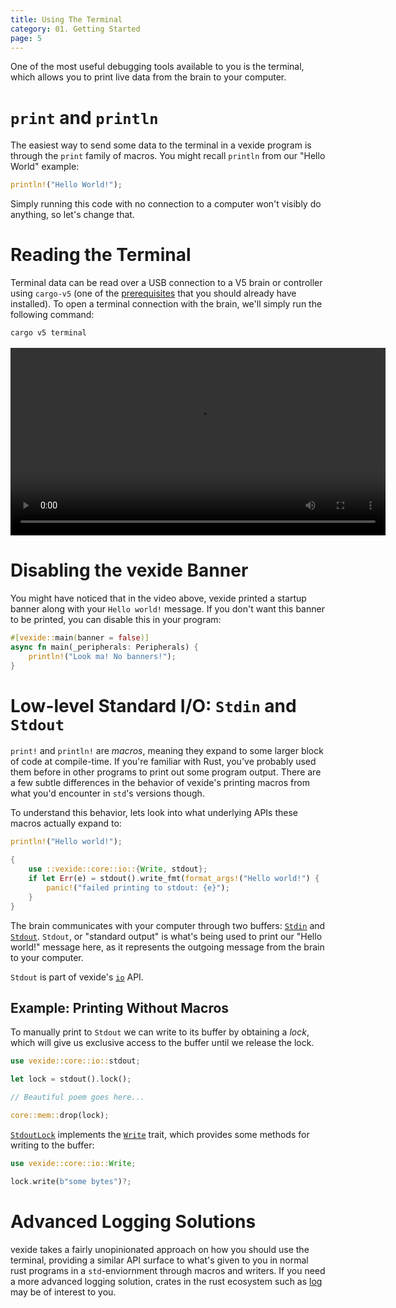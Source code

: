 ```yaml
---
title: Using The Terminal
category: 01. Getting Started
page: 5
---
```


One of the most useful debugging tools available to you is the terminal, which allows you to print live data from the brain to your computer.

# `print` and `println`

The easiest way to send some data to the terminal in a vexide program is through the `print` family of macros. You might recall `println` from our "Hello World" example:

```rs
println!("Hello World!");
```

Simply running this code with no connection to a computer won't visibly do anything, so let's change that.

# Reading the Terminal

Terminal data can be read over a USB connection to a V5 brain or controller using `cargo-v5` (one of the [prerequisites](../prerequisites/) that you should already have installed). To open a terminal connection with the brain, we'll simply run the following command:

```sh
cargo v5 terminal
```

<div style="margin-block-start: 16px; text-align: center">
  <video width="600" controls>
    <source src="/docs/terminal-demo.mp4" type="video/mp4">
  </video>
</div>

# Disabling the vexide Banner

You might have noticed that in the video above, vexide printed a startup banner along with your `Hello world!` message. If you don't want this banner to be printed, you can disable this in your program:

```rs
#[vexide::main(banner = false)]
async fn main(_peripherals: Peripherals) {
    println!("Look ma! No banners!");
}
```

# Low-level Standard I/O: `Stdin` and `Stdout`

`print!` and `println!` are *macros*, meaning they expand to some larger block of code at compile-time. If you're familiar with Rust, you've probably used them before in other programs to print out some program output. There are a few subtle differences in the behavior of vexide's printing macros from what you'd encounter in `std`'s versions though.

To understand this behavior, lets look into what underlying APIs these macros actually expand to:

<div class="code-split">

```rs
println!("Hello world!");
```

```rs
{
    use ::vexide::core::io::{Write, stdout};
    if let Err(e) = stdout().write_fmt(format_args!("Hello world!") {
        panic!("failed printing to stdout: {e}");
    }
}
```

</div>

The brain communicates with your computer through two buffers: [`Stdin`](https://docs.rs/vexide-core/latest/vexide_core/io/struct.Stdin.html) and [`Stdout`](https://docs.rs/vexide-core/latest/vexide_core/io/struct.Stdout.html). `Stdout`, or "standard output" is what's being used to print our "Hello world!" message here, as it represents the outgoing message from the brain to your computer.

`Stdout` is part of vexide's [`io`](https://docs.rs/vexide-core/latest/vexide_core/io/index.html) API.

## Example: Printing Without Macros

To manually print to `Stdout` we can write to its buffer by obtaining a *lock*, which will give us exclusive access to the buffer until we release the lock.

```rs
use vexide::core::io::stdout;

let lock = stdout().lock();

// Beautiful poem goes here...

core::mem::drop(lock);
```

[`StdoutLock`](https://docs.rs/vexide-core/latest/vexide_core/io/struct.StdoutLock.html) implements the [`Write`](https://docs.rs/vexide-core/latest/vexide_core/io/trait.Write.html) trait, which provides some methods for writing to the buffer:

```rs
use vexide::core::io::Write;

lock.write(b"some bytes")?;
```

# Advanced Logging Solutions

vexide takes a fairly unopinionated approach on how you should use the terminal, providing a similar API surface to what's given to you in normal rust programs in a `std`-enviornment through macros and writers. If you need a more advanced logging solution, crates in the rust ecosystem such as [log](https://crates.io/crates/log) may be of interest to you.